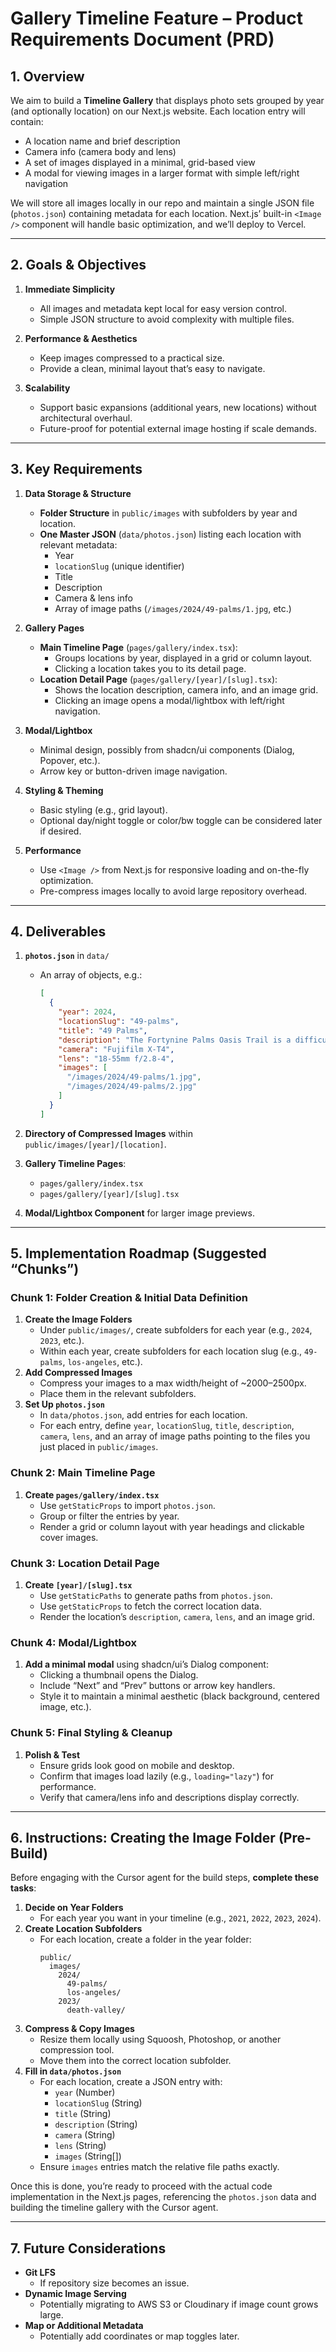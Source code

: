 # Gallery Timeline Feature – Product Requirements Document (PRD)

## 1. Overview
We aim to build a **Timeline Gallery** that displays photo sets grouped by year (and optionally location) on our Next.js website. Each location entry will contain:
- A location name and brief description
- Camera info (camera body and lens)
- A set of images displayed in a minimal, grid-based view
- A modal for viewing images in a larger format with simple left/right navigation

We will store all images locally in our repo and maintain a single JSON file (`photos.json`) containing metadata for each location. Next.js’ built-in `<Image />` component will handle basic optimization, and we’ll deploy to Vercel.

---

## 2. Goals & Objectives
1. **Immediate Simplicity**  
   - All images and metadata kept local for easy version control.  
   - Simple JSON structure to avoid complexity with multiple files.

2. **Performance & Aesthetics**  
   - Keep images compressed to a practical size.  
   - Provide a clean, minimal layout that’s easy to navigate.

3. **Scalability**  
   - Support basic expansions (additional years, new locations) without architectural overhaul.  
   - Future-proof for potential external image hosting if scale demands.

---

## 3. Key Requirements

1. **Data Storage & Structure**  
   - **Folder Structure** in `public/images` with subfolders by year and location.  
   - **One Master JSON** (`data/photos.json`) listing each location with relevant metadata:
     - Year
     - `locationSlug` (unique identifier)
     - Title
     - Description
     - Camera & lens info
     - Array of image paths (`/images/2024/49-palms/1.jpg`, etc.)

2. **Gallery Pages**  
   - **Main Timeline Page** (`pages/gallery/index.tsx`):
     - Groups locations by year, displayed in a grid or column layout.
     - Clicking a location takes you to its detail page.  
   - **Location Detail Page** (`pages/gallery/[year]/[slug].tsx`):
     - Shows the location description, camera info, and an image grid.
     - Clicking an image opens a modal/lightbox with left/right navigation.

3. **Modal/Lightbox**  
   - Minimal design, possibly from shadcn/ui components (Dialog, Popover, etc.).
   - Arrow key or button-driven image navigation.

4. **Styling & Theming**  
   - Basic styling (e.g., grid layout).
   - Optional day/night toggle or color/bw toggle can be considered later if desired.

5. **Performance**  
   - Use `<Image />` from Next.js for responsive loading and on-the-fly optimization.
   - Pre-compress images locally to avoid large repository overhead.

---

## 4. Deliverables

1. **`photos.json`** in `data/`  
   - An array of objects, e.g.:
     ```json
     [
       {
         "year": 2024,
         "locationSlug": "49-palms",
         "title": "49 Palms",
         "description": "The Fortynine Palms Oasis Trail is a difficult out-and-back ...",
         "camera": "Fujifilm X-T4",
         "lens": "18-55mm f/2.8-4",
         "images": [
           "/images/2024/49-palms/1.jpg",
           "/images/2024/49-palms/2.jpg"
         ]
       }
     ]
     ```

2. **Directory of Compressed Images** within `public/images/[year]/[location]`.

3. **Gallery Timeline Pages**:
   - `pages/gallery/index.tsx`  
   - `pages/gallery/[year]/[slug].tsx`

4. **Modal/Lightbox Component** for larger image previews.

---

## 5. Implementation Roadmap (Suggested “Chunks”)

### Chunk 1: Folder Creation & Initial Data Definition
1. **Create the Image Folders**  
   - Under `public/images/`, create subfolders for each year (e.g., `2024`, `2023`, etc.).  
   - Within each year, create subfolders for each location slug (e.g., `49-palms`, `los-angeles`, etc.).  
2. **Add Compressed Images**  
   - Compress your images to a max width/height of ~2000–2500px.  
   - Place them in the relevant subfolders.  
3. **Set Up `photos.json`**  
   - In `data/photos.json`, add entries for each location.  
   - For each entry, define `year`, `locationSlug`, `title`, `description`, `camera`, `lens`, and an array of image paths pointing to the files you just placed in `public/images`.

### Chunk 2: Main Timeline Page
1. **Create `pages/gallery/index.tsx`**  
   - Use `getStaticProps` to import `photos.json`.  
   - Group or filter the entries by year.  
   - Render a grid or column layout with year headings and clickable cover images.

### Chunk 3: Location Detail Page
1. **Create `[year]/[slug].tsx`**  
   - Use `getStaticPaths` to generate paths from `photos.json`.  
   - Use `getStaticProps` to fetch the correct location data.  
   - Render the location’s `description`, `camera`, `lens`, and an image grid.

### Chunk 4: Modal/Lightbox
1. **Add a minimal modal** using shadcn/ui’s Dialog component:
   - Clicking a thumbnail opens the Dialog.  
   - Include “Next” and “Prev” buttons or arrow key handlers.  
   - Style it to maintain a minimal aesthetic (black background, centered image, etc.).

### Chunk 5: Final Styling & Cleanup
1. **Polish & Test**  
   - Ensure grids look good on mobile and desktop.  
   - Confirm that images load lazily (e.g., `loading="lazy"`) for performance.  
   - Verify that camera/lens info and descriptions display correctly.

---

## 6. Instructions: Creating the Image Folder (Pre-Build)
Before engaging with the Cursor agent for the build steps, **complete these tasks**:

1. **Decide on Year Folders**  
   - For each year you want in your timeline (e.g., `2021`, `2022`, `2023`, `2024`).
2. **Create Location Subfolders**  
   - For each location, create a folder in the year folder:
     ```
     public/
       images/
         2024/
           49-palms/
           los-angeles/
         2023/
           death-valley/
     ```
3. **Compress & Copy Images**  
   - Resize them locally using Squoosh, Photoshop, or another compression tool.  
   - Move them into the correct location subfolder.
4. **Fill in `data/photos.json`**  
   - For each location, create a JSON entry with:
     - `year` (Number)
     - `locationSlug` (String)
     - `title` (String)
     - `description` (String)
     - `camera` (String)
     - `lens` (String)
     - `images` (String[])  
   - Ensure `images` entries match the relative file paths exactly.

Once this is done, you’re ready to proceed with the actual code implementation in the Next.js pages, referencing the `photos.json` data and building the timeline gallery with the Cursor agent.

---

## 7. Future Considerations
- **Git LFS**  
  - If repository size becomes an issue.  
- **Dynamic Image Serving**  
  - Potentially migrating to AWS S3 or Cloudinary if image count grows large.
- **Map or Additional Metadata**  
  - Potentially add coordinates or map toggles later.
